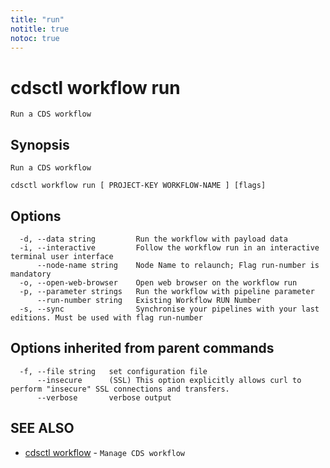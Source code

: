 ```yaml
---
title: "run"
notitle: true
notoc: true
---
```

# cdsctl workflow run

`Run a CDS workflow`

## Synopsis

`Run a CDS workflow`

```
cdsctl workflow run [ PROJECT-KEY WORKFLOW-NAME ] [flags]
```

## Options

```
  -d, --data string         Run the workflow with payload data
  -i, --interactive         Follow the workflow run in an interactive terminal user interface
      --node-name string    Node Name to relaunch; Flag run-number is mandatory
  -o, --open-web-browser    Open web browser on the workflow run
  -p, --parameter strings   Run the workflow with pipeline parameter
      --run-number string   Existing Workflow RUN Number
  -s, --sync                Synchronise your pipelines with your last editions. Must be used with flag run-number
```

## Options inherited from parent commands

```
  -f, --file string   set configuration file
      --insecure      (SSL) This option explicitly allows curl to perform "insecure" SSL connections and transfers.
      --verbose       verbose output
```

## SEE ALSO

* [cdsctl workflow](/docs/components/cdsctl/workflow/)	 - `Manage CDS workflow`

